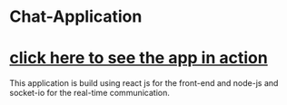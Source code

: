 # Chat-Application 
# [click here to see the app in action](https://dagim-react-chat-app.netlify.app/)
This application is build using react js for the front-end and node-js and socket-io for the real-time communication.
